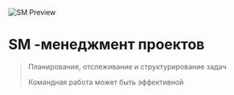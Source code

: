 ![SM Preview](https://repository-images.githubusercontent.com/120481624/28a68580-4383-11ea-8fcb-c2f4f09aff69)

# SM -менеджмент проектов

> Планирование, отслеживание и структурирование задач
>
> Командная работа может быть эффективной

